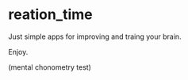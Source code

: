 # reation_time
Just simple apps for improving and traing your brain.

Enjoy.

(mental chonometry test)

